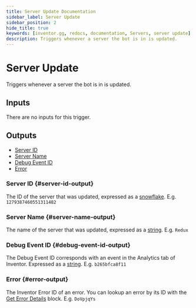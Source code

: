```yaml
---
title: Server Update Documentation
sidebar_label: Server Update
sidebar_position: 2
hide_title: true
keywords: [inventor.gg, redocs, documentation, Servers, server update]
description: Triggers whenever a server the bot is in is updated.
---
```

# Server Update
Triggers whenever a server the bot is in is updated.

## Inputs
There are no inputs for this trigger.
## Outputs

- [Server ID](#server-id-output)
- [Server Name](#server-name-output)
- [Debug Event ID](#debug-event-id-output)
- [Error](#error-output)

### Server ID {#server-id-output}
The ID of the server that was updated, expressed as a [snowflake](/inventor-reference/types/string/snowflake). E.g. `1279387460551311482`
### Server Name {#server-name-output}
The name of the server that was updated, expressed as a [string](/inventor-reference/types/string). E.g. `Redux`

### Debug Event ID {#debug-event-id-output}
The Debug Event ID corresponds with an event in the Analytics tab of Inventor. Expressed as a [string](/inventor-reference/types/string). E.g. `b265bfca8f11`

### Error {#error-output}
The Inventor Error ID of an error. You can lookup an error by its ID with the [Get Error Details](/inventor-reference/blocks/utilities/get-error-details) block. E.g. `DoVpjqYs`